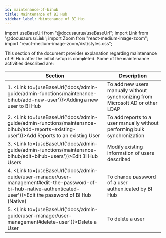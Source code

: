 ```yaml
---
id: maintenance-of-bihub
title: Maintenance of BI Hub
sidebar_label: Maintenance of BI Hub
---
```


import useBaseUrl from "@docusaurus/useBaseUrl";
import Link from '@docusaurus/Link';
import Zoom from "react-medium-image-zoom";
import "react-medium-image-zoom/dist/styles.css";

This section of the document provides explanation regarding maintenance of BI Hub after the initial setup is completed. Some of the maintenance activities described are:

| Section                                                                                                                                                                     | Description                                                                     |
|-----------------------------------------------------------------------------------------------------------------------------------------------------------------------------|---------------------------------------------------------------------------------|
| 1. <Link to={useBaseUrl('docs/admin-guide/admin-functions/maintenance-bihub/add-new-user')}>Adding a new user to BI Hub</Link>                                              | To add new users manually without synchronizing from Microsoft AD or other LDAP |
| 2. <Link to={useBaseUrl('docs/admin-guide/admin-functions/maintenance-bihub/add-reports-existing-user')}>Add Reports to an existing User</Link>                             | To add reports to a user manually without performing bulk synchronization       |
| 3. <Link to={useBaseUrl('docs/admin-guide/admin-functions/maintenance-bihub/edit-bihub-users')}>Edit BI Hub Users</Link>                                                    | Modify existing information of users described                                  |
| 4. <Link to={useBaseUrl('docs/admin-guide/user-manager/user-management#edit-the-password-of-bi-hub-native-authenticated-user')}>Edit the password of BI Hub (Native)</Link> | To change password of a user authenticated by BI Hub                            |
| 5. <Link to={useBaseUrl('docs/admin-guide/user-manager/user-management#delete-user')}>Delete a User</Link>                                                                  | To delete a user                                                                |
